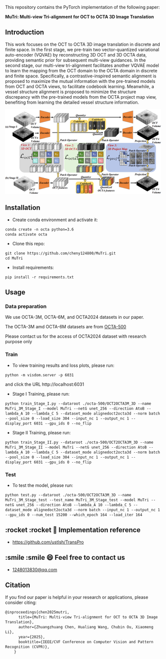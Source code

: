 This repository contains the PyTorch implementation of the following paper:

**MuTri: Multi-view Tri-alignment for OCT to OCTA 3D Image Translation**

## Introduction

This work focuses on the OCT to OCTA 3D image translation in discrete and finite space. In the first stage, we pre-train two vector-quantized variational auto-encoder (VQVAE) by reconstructing 3D OCT and 3D OCTA data, providing semantic prior for subsequent multi-view guidances. In the second stage, our multi-view tri-alignment facilitates another VQVAE model to learn the mapping from the OCT domain to the OCTA domain in discrete and finite space. Specifically, a contrastive-inspired semantic alignment is proposed to maximize the mutual information with the pre-trained models from OCT and OCTA views, to facilitate codebook learning. Meanwhile, a vessel structure alignment is proposed to minimize the structure discrepancy with the pre-trained models from the OCTA project map view, benefiting from learning the detailed vessel structure information.

![image](Fig/ours.png)

## Installation

- Create conda environment and activate it:
```
conda create -n octa python=3.6
conda activate octa
```
- Clone this repo:
```
git clone https://github.com/cheny124800/MuTri.git
cd MuTri
```

- Install requirements:
```
pip install -r requirements.txt
```

## Usage
### Data preparation
We use OCTA-3M, OCTA-6M, and OCTA2024 datasets in our paper. 

The OCTA-3M amd OCTA-6M datasets are from [OCTA-500](https://ieee-dataport.org/open-access/octa-500)

Please contact us for the access of OCTA2024 dataset with research purpose only

### Train 
- To view training results and loss plots, please run:
```
python -m visdom.server -p 6031
```
and click the URL http://localhost:6031

- Stage I Training, please run:
```
python train_Stage_I.py --dataroot ./octa-500/OCT2OCTA3M_3D --name MuTri_3M_Stage_I --model MuTri --netG unet_256 --direction AtoB --lambda_A 10 --lambda_C 5 --dataset_mode alignedoct2octa3d --norm batch --pool_size 0 --load_size 304 --input_nc 1 --output_nc 1 --display_port 6031 --gpu_ids 0 --no_flip
```

- Stage II Training, please run:
```
python train_Stage_II.py --dataroot ./octa-500/OCT2OCTA3M_3D --name MuTri_3M_Stage_II --model MuTri --netG unet_256 --direction AtoB --lambda_A 10 --lambda_C 5 --dataset_mode alignedoct2octa3d --norm batch --pool_size 0 --load_size 304 --input_nc 1 --output_nc 1 --display_port 6031 --gpu_ids 0 --no_flip
```

### Test
- To test the model, please run:
```
python test.py --dataroot ./octa-500/OCT2OCTA3M_3D --name MuTri_3M_Stage_test --test_name MuTri_3M_Stage_test --model MuTri --netG unet_256 --direction AtoB --lambda_A 10 --lambda_C 5 --dataset_mode alignedoct2octa3d --norm batch --input_nc 1 --output_nc 1 --gpu_ids 0 --num_test 15200 --which_epoch 164 --load_iter 164
```


## :rocket :rocket :rocket: Implementation reference
  - https://github.com/ustlsh/TransPro


## :smile :smile :smile: Feel free to contact us
  - 1248013830@qq.com 


## Citation
If you find our paper is helpful in your research or applications, please consider citing:
```
@inproceedings{chen2025mutri,
      title={MuTri: Multi-view Tri-alignment for OCT to OCTA 3D Image Translation},
      author={Zhuangzhuang Chen, Hualiang Wang, Chubin Ou, Xiaomeng Li},
      year={2025},
      booktitle={IEEE/CVF Conference on Computer Vision and Pattern Recognition (CVPR)},
    }
```